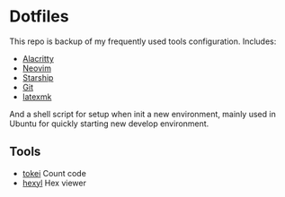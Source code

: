 # Dotfiles

This repo is backup of my frequently used tools configuration. Includes:

- [Alacritty](https://github.com/alacritty/alacritty)
- [Neovim](https://github.com/neovim/neovim)
- [Starship](https://github.com/starship/starship)
- [Git](https://git-scm.com/book/zh/v2)
- [latexmk](https://www.ctan.org/pkg/latexmk)

And a shell script for setup when init a new environment, mainly used
in Ubuntu for quickly starting new develop environment.

## Tools

- [tokei](https://github.com/XAMPPRocky/tokei) Count code
- [hexyl](https://github.com/sharkdp/hexyl) Hex viewer

